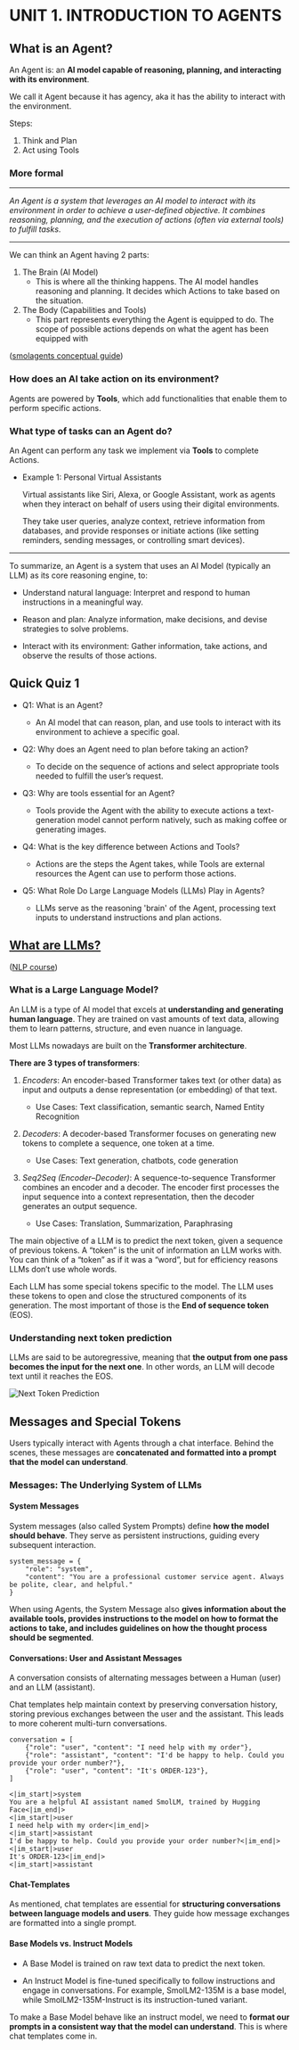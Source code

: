 # UNIT 1. INTRODUCTION TO AGENTS

## What is an Agent?

An Agent is: an **AI model capable of reasoning, planning, and interacting with its environment**. 

We call it Agent because it has agency, aka it has the ability to interact with the environment.

Steps: 
1. Think and Plan
2. Act using Tools

### More formal 
---

*An Agent is a system that leverages an AI model to interact with its environment in order to achieve a user-defined objective. It combines reasoning, planning, and the execution of actions (often via external tools) to fulfill tasks*.

---

We can think an Agent having 2 parts:
1. The Brain (AI Model)
    - This is where all the thinking happens. The AI model handles reasoning and planning. It decides which Actions to take based on the situation.
2. The Body (Capabilities and Tools)
    - This part represents everything the Agent is equipped to do. The scope of possible actions depends on what the agent has been equipped with

([smolagents conceptual guide](https://huggingface.co/docs/smolagents/conceptual_guides/intro_agents))

###  How does an AI take action on its environment?

Agents are powered by **Tools**, which add functionalities that enable them to perform specific actions.

### What type of tasks can an Agent do?

An Agent can perform any task we implement via **Tools** to complete Actions.

- Example 1: Personal Virtual Assistants

    Virtual assistants like Siri, Alexa, or Google Assistant, work as agents when they interact on behalf of users using their digital environments.

    They take user queries, analyze context, retrieve information from databases, and provide responses or initiate actions (like setting reminders, sending messages, or controlling smart devices).

---

To summarize, an Agent is a system that uses an AI Model (typically an LLM) as its core reasoning engine, to:

- Understand natural language: Interpret and respond to human instructions in a meaningful way.

- Reason and plan: Analyze information, make decisions, and devise strategies to solve problems.

- Interact with its environment: Gather information, take actions, and observe the results of those actions.


## Quick Quiz 1

- Q1: What is an Agent?
    - An AI model that can reason, plan, and use tools to interact with its environment to achieve a specific goal.

- Q2: Why does an Agent need to plan before taking an action?
    - To decide on the sequence of actions and select appropriate tools needed to fulfill the user’s request.

- Q3: Why are tools essential for an Agent?
    - Tools provide the Agent with the ability to execute actions a text-generation model cannot perform natively, such as making coffee or generating images.

- Q4: What is the key difference between Actions and Tools?
    -  Actions are the steps the Agent takes, while Tools are external resources the Agent can use to perform those actions.

-  Q5: What Role Do Large Language Models (LLMs) Play in Agents?
    -  LLMs serve as the reasoning 'brain' of the Agent, processing text inputs to understand instructions and plan actions.

## [What are LLMs?](https://huggingface.co/learn/agents-course/unit1/what-are-llms)

([NLP course](https://huggingface.co/learn/nlp-course/chapter1/1))

### What is a Large Language Model?

An LLM is a type of AI model that excels at **understanding and generating human language**. They are trained on vast amounts of text data, allowing them to learn patterns, structure, and even nuance in language. 

Most LLMs nowadays are built on the **Transformer architecture**.

**There are 3 types of transformers**:
1. *Encoders*: An encoder-based Transformer takes text (or other data) as input and outputs a dense representation (or embedding) of that text.
    - Use Cases: Text classification, semantic search, Named Entity Recognition

2. *Decoders*: A decoder-based Transformer focuses on generating new tokens to complete a sequence, one token at a time.
    - Use Cases: Text generation, chatbots, code generation

3. *Seq2Seq (Encoder–Decoder)*: A sequence-to-sequence Transformer combines an encoder and a decoder. The encoder first processes the input sequence into a context representation, then the decoder generates an output sequence.
    - Use Cases: Translation, Summarization, Paraphrasing

The main objective of a LLM is to predict the next token, given a sequence of previous tokens. A “token” is the unit of information an LLM works with. You can think of a “token” as if it was a “word”, but for efficiency reasons LLMs don’t use whole words.

Each LLM has some special tokens specific to the model. The LLM uses these tokens to open and close the structured components of its generation. The most important of those is the **End of sequence token** (EOS).

### Understanding next token prediction

LLMs are said to be autoregressive, meaning that **the output from one pass becomes the input for the next one**. In other words, an LLM will decode text until it reaches the EOS. 

![Next Token Prediction](../images/AutoregressionSchema.gif)

## Messages and Special Tokens

 Users typically interact with Agents through a chat interface. Behind the scenes, these messages are **concatenated and formatted into a prompt that the model can understand**.

 ###  Messages: The Underlying System of LLMs

#### System Messages

System messages (also called System Prompts) define **how the model should behave**. They serve as persistent instructions, guiding every subsequent interaction.

```
system_message = {
    "role": "system",
    "content": "You are a professional customer service agent. Always be polite, clear, and helpful."
}
```
When using Agents, the System Message also **gives information about the available tools, provides instructions to the model on how to format the actions to take, and includes guidelines on how the thought process should be segmented**.

####  Conversations: User and Assistant Messages

A conversation consists of alternating messages between a Human (user) and an LLM (assistant).

Chat templates help maintain context by preserving conversation history, storing previous exchanges between the user and the assistant. This leads to more coherent multi-turn conversations.

```
conversation = [
    {"role": "user", "content": "I need help with my order"},
    {"role": "assistant", "content": "I'd be happy to help. Could you provide your order number?"},
    {"role": "user", "content": "It's ORDER-123"},
]
```

```
<|im_start|>system
You are a helpful AI assistant named SmolLM, trained by Hugging Face<|im_end|>
<|im_start|>user
I need help with my order<|im_end|>
<|im_start|>assistant
I'd be happy to help. Could you provide your order number?<|im_end|>
<|im_start|>user
It's ORDER-123<|im_end|>
<|im_start|>assistant
```

#### Chat-Templates

As mentioned, chat templates are essential for **structuring conversations between language models and users**. They guide how message exchanges are formatted into a single prompt.

#### Base Models vs. Instruct Models

- A Base Model is trained on raw text data to predict the next token.

- An Instruct Model is fine-tuned specifically to follow instructions and engage in conversations. For example, SmolLM2-135M is a base model, while SmolLM2-135M-Instruct is its instruction-tuned variant.

To make a Base Model behave like an instruct model, we need to **format our prompts in a consistent way that the model can understand**. This is where chat templates come in.